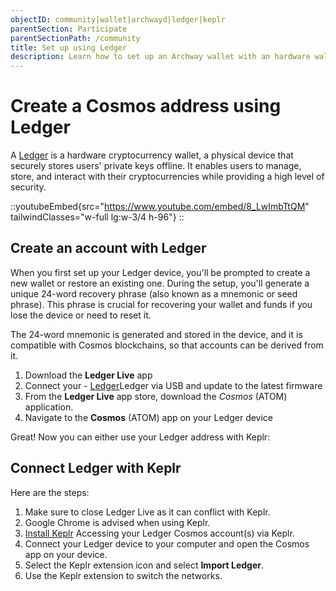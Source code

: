 ```yaml
---
objectID: community|wallet|archwayd|ledger|keplr
parentSection: Participate
parentSectionPath: /community
title: Set up using Ledger
description: Learn how to set up an Archway wallet with an hardware wallet such as Ledger
---
```



# Create a Cosmos address using Ledger

A <a href="https://www.ledger.com/" target="_blank">Ledger</a> is a hardware cryptocurrency wallet, a physical device that securely stores users' private keys offline. It enables users to manage, store, and interact with their cryptocurrencies while providing a high level of security.

::youtubeEmbed{src="https://www.youtube.com/embed/8_LwImbTtQM" tailwindClasses="w-full lg:w-3/4 h-96"}
::

## Create an account with Ledger

When you first set up your Ledger device, you'll be prompted to create a new wallet or restore an existing one. During the setup, you'll generate a unique 24-word recovery phrase (also known as a mnemonic or seed phrase). This phrase is crucial for recovering your wallet and funds if you lose the device or need to reset it.

The 24-word mnemonic is generated and stored in the device, and it is compatible with Cosmos blockchains, so that accounts can be derived from it. 

1. Download the **Ledger Live** app
2. Connect your - <a href="https://www.ledger.com/" target="_blank">Ledger</a>Ledger via USB and update to the latest firmware
3. From the **Ledger Live** app store, download the _Cosmos_ (ATOM) application. 
4. Navigate to the **Cosmos** (ATOM) app on your Ledger device

Great! Now you can either use your Ledger address with Keplr:

## Connect Ledger with Keplr

Here are the steps:

1. Make sure to close Ledger Live as it can conflict with Keplr.
2. Google Chrome is advised when using Keplr.
3. [Install Keplr](https://keplr.crunch.help/getting-started/installing-keplr-wallet)
Accessing your Ledger Cosmos account(s) via Keplr.
4. Connect your Ledger device to your computer and open the Cosmos app on your device.
5. Select the Keplr extension icon and select **Import Ledger**.
6. Use the Keplr extension to switch the networks.
